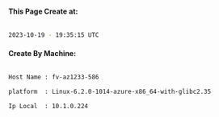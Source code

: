
   
#### This Page Create at:

```bash

2023-10-19 - 19:35:15 UTC

```

#### Create By Machine:

```bash

Host Name : fv-az1233-586

platform  : Linux-6.2.0-1014-azure-x86_64-with-glibc2.35

Ip Local  : 10.1.0.224

```

